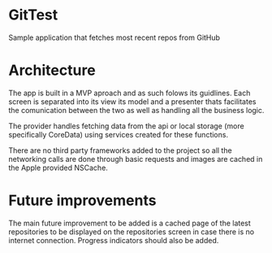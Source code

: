 # GitTest
Sample application that fetches most recent repos from GitHub

# Architecture
The app is built in a MVP aproach and as such folows its guidlines. Each screen is separated into its view its model and a presenter thats facilitates the comunication between the two as well as handling all the business logic.

The provider handles fetching data from the api or local storage (more specifically CoreData) using services created for these functions.

There are no third party frameworks added to the project so all the networking calls are done through basic requests and images are cached in the Apple provided NSCache.

# Future improvements

The main future improvement to be added is a cached page of the latest repositories to be displayed on the repositories screen in case there is no internet connection. Progress indicators should also be added.
